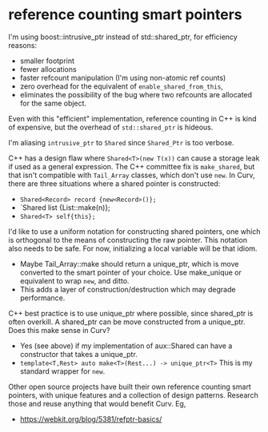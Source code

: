 # reference counting smart pointers

I'm using boost::intrusive_ptr instead of std::shared_ptr,
for efficiency reasons:
* smaller footprint
* fewer allocations
* faster refcount manipulation (I'm using non-atomic ref counts)
* zero overhead for the equivalent of `enable_shared_from_this`,
* eliminates the possibility of the bug where two refcounts are allocated
  for the same object.

Even with this "efficient" implementation, reference counting in C++ is
kind of expensive, but the overhead of `std::shared_ptr` is hideous.

I'm aliasing `intrusive_ptr` to `Shared` since `Shared_Ptr` is too verbose.

C++ has a design flaw where `Shared<T>(new T(x))` can cause a storage leak
if used as a general expression. The C++ committee fix is `make_shared`,
but that isn't compatible with `Tail_Array` classes, which don't use `new`.
In Curv, there are three situations where a shared pointer is constructed:
* `Shared<Record> record {new<Record>()};`
* `Shared<List> list {List::make(n)};
* `Shared<T> self{this};`

I'd like to use a uniform notation for constructing shared pointers,
one which is orthogonal to the means of constructing the raw pointer.
This notation also needs to be safe. For now, initializing a local variable
will be that idiom.
* Maybe Tail_Array::make should return a unique_ptr, which is move converted
  to the smart pointer of your choice. Use make_unique or equivalent to wrap
  `new`, and ditto.
* This adds a layer of construction/destruction which may degrade performance.

C++ best practice is to use unique_ptr where possible, since shared_ptr
is often overkill. A shared_ptr can be move constructed from a unique_ptr.
Does this make sense in Curv?
* Yes (see above) if my implementation of aux::Shared can have a constructor
  that takes a unique_ptr.
* `template<T,Rest> auto make<T>(Rest...) -> unique_ptr<T>`
  This is my standard wrapper for `new`.

Other open source projects have built their own reference counting smart
pointers, with unique features and a collection of design patterns.
Research those and reuse anything that would benefit Curv. Eg,
* https://webkit.org/blog/5381/refptr-basics/
